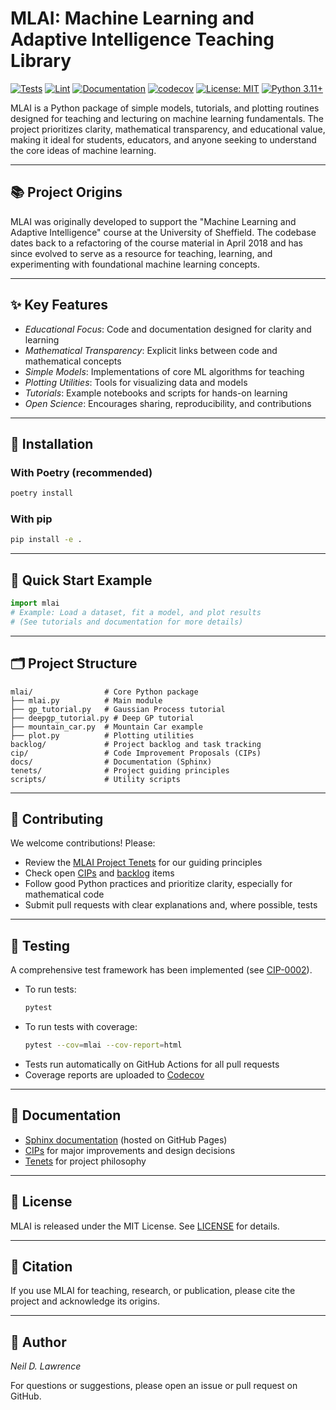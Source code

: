 # MLAI: Machine Learning and Adaptive Intelligence Teaching Library

[![Tests](https://github.com/lawrennd/mlai/workflows/Tests/badge.svg)](https://github.com/lawrennd/mlai/actions/workflows/tests.yml)
[![Lint](https://github.com/lawrennd/mlai/workflows/Lint/badge.svg)](https://github.com/lawrennd/mlai/actions/workflows/lint.yml)
[![Documentation](https://github.com/lawrennd/mlai/workflows/Build%20and%20Deploy%20Documentation/badge.svg)](https://github.com/lawrennd/mlai/actions/workflows/docs.yml)
[![codecov](https://codecov.io/gh/lawrennd/mlai/branch/main/graph/badge.svg)](https://codecov.io/gh/lawrennd/mlai)
[![License: MIT](https://img.shields.io/badge/License-MIT-yellow.svg)](https://opensource.org/licenses/MIT)
[![Python 3.11+](https://img.shields.io/badge/python-3.11+-blue.svg)](https://www.python.org/downloads/)

MLAI is a Python package of simple models, tutorials, and plotting routines designed for teaching and lecturing on machine learning fundamentals. The project prioritizes clarity, mathematical transparency, and educational value, making it ideal for students, educators, and anyone seeking to understand the core ideas of machine learning.

---

## 📚 Project Origins

MLAI was originally developed to support the "Machine Learning and Adaptive Intelligence" course at the University of Sheffield. The codebase dates back to a refactoring of the course material in April 2018 and has since evolved to serve as a resource for teaching, learning, and experimenting with foundational machine learning concepts.

---

## ✨ Key Features
- *Educational Focus*: Code and documentation designed for clarity and learning
- *Mathematical Transparency*: Explicit links between code and mathematical concepts
- *Simple Models*: Implementations of core ML algorithms for teaching
- *Plotting Utilities*: Tools for visualizing data and models
- *Tutorials*: Example notebooks and scripts for hands-on learning
- *Open Science*: Encourages sharing, reproducibility, and contributions

---

## 🚀 Installation

### With Poetry (recommended)
```bash
poetry install
```

### With pip
```bash
pip install -e .
```

---

## 🏁 Quick Start Example
```python
import mlai
# Example: Load a dataset, fit a model, and plot results
# (See tutorials and documentation for more details)
```

---

## 🗂️ Project Structure
```
mlai/                # Core Python package
├── mlai.py          # Main module
├── gp_tutorial.py   # Gaussian Process tutorial
├── deepgp_tutorial.py # Deep GP tutorial
├── mountain_car.py  # Mountain Car example
├── plot.py          # Plotting utilities
backlog/             # Project backlog and task tracking
cip/                 # Code Improvement Proposals (CIPs)
docs/                # Documentation (Sphinx)
tenets/              # Project guiding principles
scripts/             # Utility scripts
```

---

## 🤝 Contributing
We welcome contributions! Please:
- Review the [MLAI Project Tenets](tenets/vibesafe-mlai-tenets.md) for our guiding principles
- Check open [CIPs](cip/) and [backlog](backlog/) items
- Follow good Python practices and prioritize clarity, especially for mathematical code
- Submit pull requests with clear explanations and, where possible, tests

---

## 🧪 Testing
A comprehensive test framework has been implemented (see [CIP-0002](cip/cip0002.md)).

- To run tests:
  ```bash
  pytest
  ```
- To run tests with coverage:
  ```bash
  pytest --cov=mlai --cov-report=html
  ```
- Tests run automatically on GitHub Actions for all pull requests
- Coverage reports are uploaded to [Codecov](https://codecov.io/gh/lawrennd/mlai)

---

## 📖 Documentation
- [Sphinx documentation](https://inverseprobability.com/mlai/) (hosted on GitHub Pages)
- [CIPs](cip/) for major improvements and design decisions
- [Tenets](tenets/vibesafe-mlai-tenets.md) for project philosophy

---

## 📜 License
MLAI is released under the MIT License. See [LICENSE](LICENSE) for details.

---

## 📢 Citation
If you use MLAI for teaching, research, or publication, please cite the project and acknowledge its origins.

---

## 👤 Author
*Neil D. Lawrence*

For questions or suggestions, please open an issue or pull request on GitHub.

